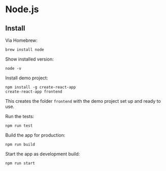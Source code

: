 # Node.js

## Install

Via Homebrew:

	brew install node

Show installed version:

	node -v
	
Install demo project:

	npm install -g create-react-app
	create-react-app frontend

This creates the folder `frontend` with the demo project set up and ready to use.

Run the tests:

	npm run test

Build the app for production:

	npm run build

Start the app as development build:

	npm run start

